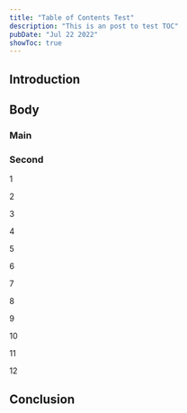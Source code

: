 ```yaml
---
title: "Table of Contents Test"
description: "This is an post to test TOC"
pubDate: "Jul 22 2022"
showToc: true
---
```


## Introduction

## Body

### Main

### Second

1

2

3

4

5

6

7

8

9

10

11

12


## Conclusion
